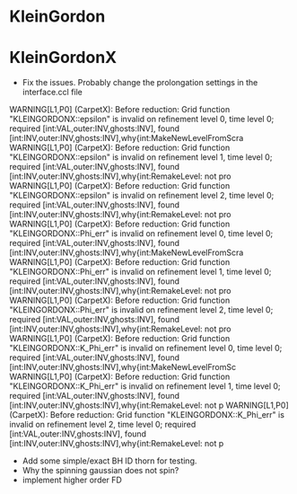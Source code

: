 
# KleinGordon



# KleinGordonX

* Fix the issues. Probably change the prolongation settings in the interface.ccl file

WARNING[L1,P0] (CarpetX): Before reduction: Grid function "KLEINGORDONX::epsilon" is invalid on refinement level 0, time level 0; required [int:VAL,outer:INV,ghosts:INV], found [int:INV,outer:INV,ghosts:INV],why{int:MakeNewLevelFromScra
WARNING[L1,P0] (CarpetX): Before reduction: Grid function "KLEINGORDONX::epsilon" is invalid on refinement level 1, time level 0; required [int:VAL,outer:INV,ghosts:INV], found [int:INV,outer:INV,ghosts:INV],why{int:RemakeLevel: not pro
WARNING[L1,P0] (CarpetX): Before reduction: Grid function "KLEINGORDONX::epsilon" is invalid on refinement level 2, time level 0; required [int:VAL,outer:INV,ghosts:INV], found [int:INV,outer:INV,ghosts:INV],why{int:RemakeLevel: not pro
WARNING[L1,P0] (CarpetX): Before reduction: Grid function "KLEINGORDONX::Phi_err" is invalid on refinement level 0, time level 0; required [int:VAL,outer:INV,ghosts:INV], found [int:INV,outer:INV,ghosts:INV],why{int:MakeNewLevelFromScra
WARNING[L1,P0] (CarpetX): Before reduction: Grid function "KLEINGORDONX::Phi_err" is invalid on refinement level 1, time level 0; required [int:VAL,outer:INV,ghosts:INV], found [int:INV,outer:INV,ghosts:INV],why{int:RemakeLevel: not pro
WARNING[L1,P0] (CarpetX): Before reduction: Grid function "KLEINGORDONX::Phi_err" is invalid on refinement level 2, time level 0; required [int:VAL,outer:INV,ghosts:INV], found [int:INV,outer:INV,ghosts:INV],why{int:RemakeLevel: not pro
WARNING[L1,P0] (CarpetX): Before reduction: Grid function "KLEINGORDONX::K_Phi_err" is invalid on refinement level 0, time level 0; required [int:VAL,outer:INV,ghosts:INV], found [int:INV,outer:INV,ghosts:INV],why{int:MakeNewLevelFromSc
WARNING[L1,P0] (CarpetX): Before reduction: Grid function "KLEINGORDONX::K_Phi_err" is invalid on refinement level 1, time level 0; required [int:VAL,outer:INV,ghosts:INV], found [int:INV,outer:INV,ghosts:INV],why{int:RemakeLevel: not p
WARNING[L1,P0] (CarpetX): Before reduction: Grid function "KLEINGORDONX::K_Phi_err" is invalid on refinement level 2, time level 0; required [int:VAL,outer:INV,ghosts:INV], found [int:INV,outer:INV,ghosts:INV],why{int:RemakeLevel: not p

* Add some simple/exact BH ID thorn for testing.
* Why the spinning gaussian does not spin?
* implement higher order FD